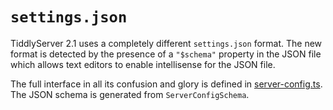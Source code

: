 # `settings.json`

TiddlyServer 2.1 uses a completely different `settings.json` format. The new format is detected by the presence of a `"$schema"` property in the JSON file which allows text editors to enable intellisense for the JSON file. 

The full interface in all its confusion and glory is defined in [server-config.ts](src/server-types.ts). The JSON schema is generated from `ServerConfigSchema`. 
